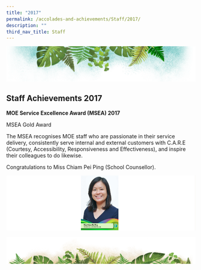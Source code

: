 ```yaml
---
title: "2017"
permalink: /accolades-and-achievements/Staff/2017/
description: ""
third_nav_title: Staff
---
```

![](/images/Banner.png)

Staff Achievements 2017
----

<b> MOE Service Excellence Award (MSEA) 2017 </b>

MSEA Gold Award  

The MSEA recognises MOE staff who are passionate in their service delivery, consistently serve internal and external customers with C.A.R.E (Courtesy, Accessibility, Responsiveness and Effectiveness), and inspire their colleagues to do likewise.  

Congratulations to Miss Chiam Pei Ping (School Counsellor).

![](/images/Staff.png)

![](/images/bg-bottom.png)
